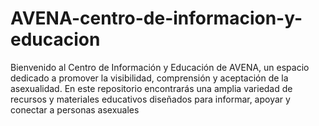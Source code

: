 # AVENA-centro-de-informacion-y-educacion
Bienvenido al Centro de Información y Educación de AVENA, un espacio dedicado a promover la visibilidad, comprensión y aceptación de la asexualidad. En este repositorio encontrarás una amplia variedad de recursos y materiales educativos diseñados para informar, apoyar y conectar a personas asexuales
